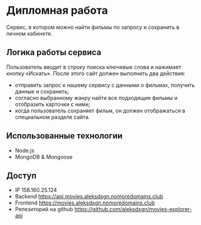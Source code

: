 # Дипломная работа

Сервис, в котором можно найти фильмы по запросу и сохранить в личном кабинете.

## Логика работы сервиса

Пользователь вводит в строку поиска ключевые слова и нажимает кнопку «Искать». После этого сайт должен выполнить два действия:
* отправить запрос к нашему сервису с данными о фильмах, получить данные и сохранить;
* согласно выбранному жанру найти все подходящие фильмы и отобразить карточки с ними;
* когда пользователь сохраняет фильм, он должен отображаться в специальном разделе сайта.

## Использованные технологии

* Node.js
* MongoDB & Mongoose

## Доступ

* IP 158.160.25.124
* Backend https://api.movies.aleksdsgn.nomoredomains.club
* Frontend https://movies.aleksdsgn.nomoredomains.club
* Репезиторий на github https://github.com/aleksdsgn/movies-explorer-api

